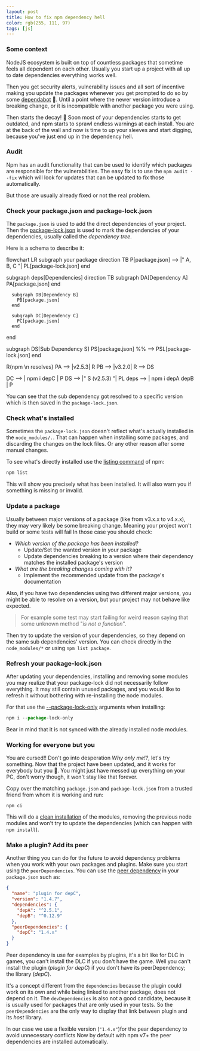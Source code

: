 ```yaml
---
layout: post
title: How to fix npm dependency hell
color: rgb(255, 111, 97)
tags: [js]
---
```


### Some context

NodeJS ecosystem is built on top of countless packages that sometime feels all dependent on each other. Usually you
start up a project with all up to date dependencies everything works well.

Then you get security alerts, vulnerability issues and all sort of incentive making you update the packages whenever you
get prompted to do so by some [dependabot][1] 🤖. Until a point where the newer version introduce a breaking change, or
it is incompatible with another package you were using.

Then starts the decay! 💩 Soon most of your dependencies starts to get outdated, and npm starts to sprawl endless
warnings at each install. You are at the back of the wall and now is time to up your sleeves and start digging, because
you've just end up in the dependency hell.

### Audit

Npm has an audit functionality that can be used to identify which packages are responsible for the vulnerabilities. The
easy fix is to use the `npm audit --fix` which will look for updates that can be updated to fix those automatically.

But those are usually already fixed or not the real problem.

### Check your package.json and package-lock.json

The `package.json` is used to add the direct dependencies of your project. Then the [package-lock.json][2] is used to
mark the dependencies of your dependencies, usually called the _dependency tree_.

Here is a schema to describe it:

<div class="mermaid">
flowchart LR
  subgraph your package
    direction TB
    P[package.json] --> |" A, B, C "| PL[package-lock.json]
  end

  subgraph deps[Dependencies]
      direction TB
      subgraph DA[Dependency A]
        PA[package.json]
      end

      subgraph DB[Dependency B]
        PB[package.json]
      end

      subgraph DC[Dependency C]
        PC[package.json]
      end
  end

  subgraph DS[Sub Dependency S]
    PS[package.json] %% --> PSL[package-lock.json]
  end

  R{npm \n resolves}
  PA --> |v2.5.3| R
  PB --> |v3.2.0| R --> DS 

  DC --> | npm i depC | P
  DS --> |" S (v2.5.3) "| PL
  deps --> | npm i depA depB | P
</div>

You can see that the sub dependency got resolved to a specific version which is then saved in the `package-lock.json`.

### Check what's installed

Sometimes the `package-lock.json` doesn't reflect what's actually installed in the `node_modules/.`. That can happen
when installing some packages, and discarding the changes on the lock files. Or any other reason after some manual
changes.

To see what's directly installed use the [listing command][3] of npm:

```bash
npm list
```

This will show you precisely what has been installed. It will also warn you if something is missing or invalid.

### Update a package

Usually between major versions of a package (like from v3.x.x to v4.x.x), they may very likely be some breaking change.
Meaning your project won't build or some tests will fail In those case you should check:

- _Which version of the package has been installed?_
  - Update/Set the wanted version in your package
  - Update dependencies breaking to a version where their dependency matches the installed package's version  
- _What are the breaking changes coming with it?_
  - Implement the recommended update from the package's documentation

Also, if you have two dependencies using two different major versions, you might be able to resolve on a version, but
your project may not behave like expected.

> For example some test may start failing for weird reason saying that some unknown method "_is not a function_".

Then try to update the version of your dependencies, so they depend on the same sub dependencies' version. You can check
directly in the `node_modules/*` or using `npm list package`.

### Refresh your package-lock.json

After updating your dependencies, installing and removing some modules you may realize that your package-lock did not
necessarily follow everything. It may still contain unused packages, and you would like to refresh it without bothering
with re-installing the node modules.

For that use the [--package-lock-only][5] arguments when installing:

```js
npm i --package-lock-only
```

Bear in mind that it is not synced with the already installed node modules.

### Working for everyone but you

You are cursed!! Don't go into desperation _Why only me!?_, let's try something.
Now that the project have been updated, and it works for everybody but you 🥲. You might just have messed up
everything on your PC, don't worry though, it won't stay like that forever.

Copy over the matching `package.json` and `package-lock.json` from a trusted friend from whom it is working
and run:

```
npm ci
```

This will do a [clean installation][4] of the modules, removing the previous node modules and won't try to update the
dependencies (which can happen with `npm install`).

### Make a plugin? Add its peer

Another thing you can do for the future to avoid dependency problems when you work with your own packages and plugins.
Make sure you start using the `peerDependencies`. You can use the [peer dependency][6] in your `package.json` such as:

```json
{
  "name": "plugin for depC",
  "version": "1.4.7",
  "dependencies": {
    "depA": "^2.5.1",
    "depB": "^0.12.9"
  },
  "peerDependencies": {
    "depC": "1.4.x"
  }
}
```

Peer dependency is use for examples by plugins, it's a bit like for DLC in games, you can't install the DLC if you don't
have the game. Well you can't install the plugin (_plugin for depC_) if you don't have its peerDependency; the
library (_depC_).

It's a concept different from the `dependencies` because the plugin could work on its own and while being linked to
another package, does not depend on it. The `devDependencies` is also not a good candidate, because it is usually used
for packages that are only used in your tests. So the `peerDependencies` are the only way to display that link between
plugin and its _host_ library.

In our case we use a flexible version (`"1.4.x"`)for the pear dependency to avoid unnecessary conflicts Now by default
with npm v7+ the peer dependencies are installed automatically.


[1]: https://github.com/dependabot
[2]: https://docs.npmjs.com/cli/v8/configuring-npm/package-lock-json
[3]: https://docs.npmjs.com/cli/v8/commands/npm-ls
[4]: https://docs.npmjs.com/cli/v8/commands/npm-ci
[5]: https://docs.npmjs.com/cli/v8/commands/npm-install#description
[6]: https://nodejs.org/en/blog/npm/peer-dependencies/
